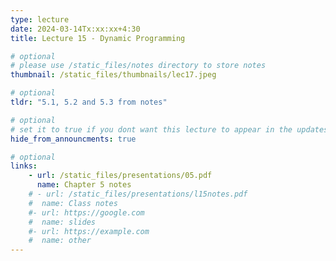 ```yaml
---
type: lecture
date: 2024-03-14Tx:xx:xx+4:30
title: Lecture 15 - Dynamic Programming

# optional
# please use /static_files/notes directory to store notes
thumbnail: /static_files/thumbnails/lec17.jpeg

# optional
tldr: "5.1, 5.2 and 5.3 from notes"

# optional
# set it to true if you dont want this lecture to appear in the updates section
hide_from_announcments: true

# optional
links:
    - url: /static_files/presentations/05.pdf
      name: Chapter 5 notes
    # - url: /static_files/presentations/l15notes.pdf
    #  name: Class notes
    #- url: https://google.com
    #  name: slides
    #- url: https://example.com
    #  name: other
---
```

<!-- Other additional contents using markdown -->

